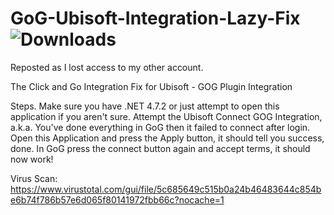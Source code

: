 # GoG-Ubisoft-Integration-Lazy-Fix ![Downloads](https://img.shields.io/github/downloads/Partakith/goglazyintegrationubisoft/total.svg)
Reposted as I lost access to my other account.

The Click and Go Integration Fix for Ubisoft - GOG Plugin Integration



Steps. Make sure you have .NET 4.7.2 or just attempt to open this application if you aren't sure. Attempt the Ubisoft Connect GOG Integration, a.k.a. You've done everything in GoG then it failed to connect after login. Open this Application and press the Apply button, it should tell you success, done. In GoG press the connect button again and accept terms, it should now work!

Virus Scan: https://www.virustotal.com/gui/file/5c685649c515b0a24b46483644c854be6b74f786b57e6d065f80141972fbb66c?nocache=1

